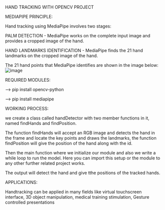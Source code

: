 HAND TRACKING WITH OPENCV PROJECT


MEDIAPIPE PRINCIPLE:

Hand tracking using MediaPipe involves two stages:

PALM DETECTION - MediaPipe works on the complete input image and provides a cropped image of the hand.

HAND LANDMARKS IDENTIFICATION - MediaPipe finds the 21 hand landmarks on the cropped image of the hand.

The 21 hand points that MediaPipe identifies are shown in the image below:
![image](https://github.com/Priyavarthini08/HandTracking/assets/145207599/bb2312f2-7fa8-4669-86d4-38eef62f505d)

REQUIRED MODULES:

–> pip install opencv-python

–> pip install mediapipe

WORKING PROCESS:

we create a class called handDetector with two member functions in it, named findHands and findPosition.

The function findHands will accept an RGB image and detects the hand in the frame and locate the key points and draws the landmarks, 
the function findPosition will give the position of the hand along with the id.

Then the main function where we initialize our module and also we write a while loop to run the model. 
Here you can import this setup or the module to any other further related project works.

The output will detect the hand and give tthe positions of the tracked hands.

APPLICATIONS:

Handtracking can be applied in many fields like virtual touchscreen interface, 3D object manipulation, medical training stimulation, Gesture controlled presentations

